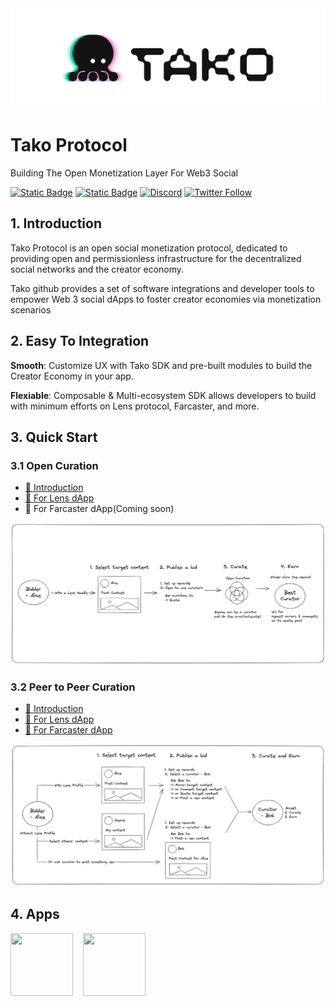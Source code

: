 <div align="start">

<img src="https://raw.githubusercontent.com/takoprotocol/brand-kit/main/LOGO/PNG/Tako_logo_full_white_effect.png" />

# Tako Protocol

Building The Open Monetization Layer For Web3 Social

[![Static Badge](https://img.shields.io/badge/tako.so-white?logo=octopusdeploy&logoColor=white&labelColor=brightgreen)](https://tako.so)
[![Static Badge](https://img.shields.io/badge/Docs-white?logo=googledocs&logoColor=white&labelColor=3A7AF2)](https://docs.tako.so)
[![Discord](https://img.shields.io/discord/1072434829028761630?logo=discord&logoColor=white&label=Discord&labelColor=505AEE&color=white)](https://discord.gg/pg5jDhzMsg)
[![Twitter Follow](https://img.shields.io/twitter/follow/TakoProtocol)](https://twitter.com/TakoProtocol)

## 1. Introduction

<p>
Tako Protocol is an open social monetization protocol, dedicated to providing open and permissionless infrastructure for the decentralized social networks and the creator economy. 
</p>

<p>
Tako github provides a set of software integrations and developer tools to empower Web 3 social dApps to foster creator economies via monetization scenarios
</p>

## 2. Easy To Integration

**Smooth**: Customize UX with Tako SDK and pre-built modules to build the Creator Economy in your app.

**Flexiable**: Composable & Multi-ecosystem SDK allows developers to build with minimum efforts on Lens protocol, Farcaster, and more.

## 3. Quick Start

### 3.1 Open Curation
- [📖 Introduction](https://docs.tako.so/integration/open-curation)
- [🚀 For Lens dApp](https://docs.tako.so/integration/open-curation/lens)
- 🚀 For Farcaster dApp(Coming soon)

![open curation illustration](https://raw.githubusercontent.com/takoprotocol/.github/main/profile/opencuration.png)

### 3.2 Peer to Peer Curation
- [📖 Introduction](https://docs.tako.so/integration/peer-to-peer-curation)
- [🚀 For Lens dApp](https://docs.tako.so/integration/peer-to-peer-curation/lens)
- [🚀 For Farcaster dApp](https://docs.tako.so/integration/peer-to-peer-curation/farcaster)

![p2p curation illustration](https://raw.githubusercontent.com/takoprotocol/.github/main/profile/p2pcuration.png)

</div>

## 4. Apps

<div align="start">
<a href="https://jamfrens.so"><img width="100" height="100" src="https://tako.so/assets/images/home/jam-logo.png" /></a>
&nbsp;&nbsp;
<a href="https://takoyaki.so"><img width="100" height="100" src="https://tako.so/assets/images/home/takoyaki-logo.png" /></a>
<div>

